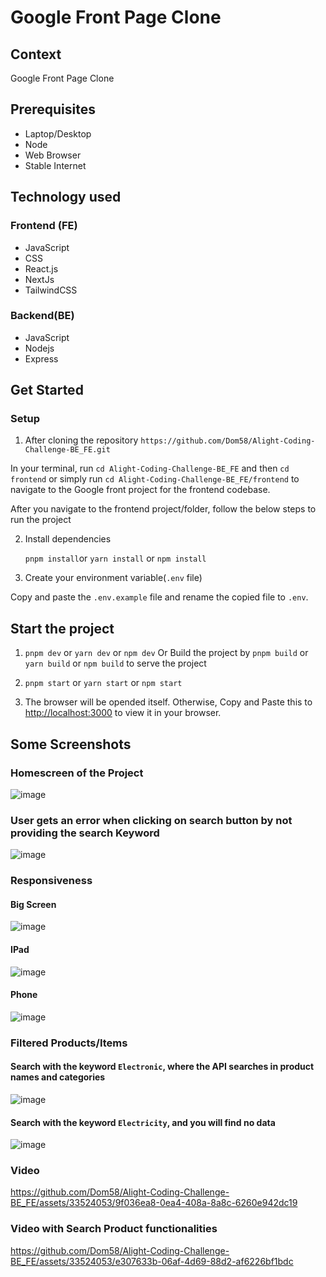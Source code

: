 # Google Front Page Clone

## Context

Google Front Page Clone

## Prerequisites

- Laptop/Desktop
- Node
- Web Browser
- Stable Internet

## Technology used

### Frontend (FE)

- JavaScript
- CSS
- React.js
- NextJs
- TailwindCSS

### Backend(BE)

- JavaScript
- Nodejs
- Express

## Get Started

### Setup

1. After cloning the repository
   `https://github.com/Dom58/Alight-Coding-Challenge-BE_FE.git`

In your terminal, run
`cd Alight-Coding-Challenge-BE_FE` and then
`cd frontend` or simply run `cd Alight-Coding-Challenge-BE_FE/frontend`
to navigate to the Google front project for the frontend codebase.

After you navigate to the frontend project/folder, follow the below steps to run the project

2. Install dependencies

   `pnpm install`or `yarn install` or `npm install`

3. Create your environment variable(`.env` file)

Copy and paste the `.env.example` file and rename the copied file to `.env`.

## Start the project

1. `pnpm dev` or `yarn dev` or `npm dev`
   Or Build the project by `pnpm build` or `yarn build` or `npm build` to serve the project
2. `pnpm start` or `yarn start` or `npm start`

3. The browser will be opended itself.
   Otherwise, Copy and Paste this to [http://localhost:3000](http://localhost:3000) to view it in your browser.

## Some Screenshots

### Homescreen of the Project

![image](https://github.com/Dom58/Alight-Coding-Challenge-BE_FE/assets/33524053/e047bbd0-cc98-43b7-a6a2-9fdd5df81c86)

### User gets an error when clicking on search button by not providing the search Keyword

![image](https://github.com/Dom58/Alight-Coding-Challenge-BE_FE/assets/33524053/192ff9d0-bcc2-4ce4-a968-514fdc899785)


### Responsiveness

#### Big Screen

![image](https://github.com/Dom58/Alight-Coding-Challenge-BE_FE/assets/33524053/95b8c543-c6c4-420e-9e1f-d3091d9cf60c)

#### IPad

![image](https://github.com/Dom58/Alight-Coding-Challenge-BE_FE/assets/33524053/6751e0b0-103e-4efd-86bd-98ed86d36edf)

#### Phone

![image](https://github.com/Dom58/Alight-Coding-Challenge-BE_FE/assets/33524053/8443a591-eaca-453a-ab56-2237e401addd)

### Filtered Products/Items

#### Search with the keyword `Electronic`, where the API searches in product names and categories

![image](https://github.com/Dom58/Alight-Coding-Challenge-BE_FE/assets/33524053/d24c66fa-8a26-4497-a4e1-01d7b5b4e609)

#### Search with the keyword `Electricity`, and you will find no data

![image](https://github.com/Dom58/Alight-Coding-Challenge-BE_FE/assets/33524053/97272dda-cf61-4d73-97dd-1e756396894d)

### Video

https://github.com/Dom58/Alight-Coding-Challenge-BE_FE/assets/33524053/9f036ea8-0ea4-408a-8a8c-6260e942dc19

### Video with Search Product functionalities

https://github.com/Dom58/Alight-Coding-Challenge-BE_FE/assets/33524053/e307633b-06af-4d69-88d2-af6226bf1bdc
